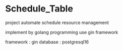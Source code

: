 # Schedule_Table
project automate schedule resource management

implement by golang programming use gin framework

framework : gin
database  : postgresql16
